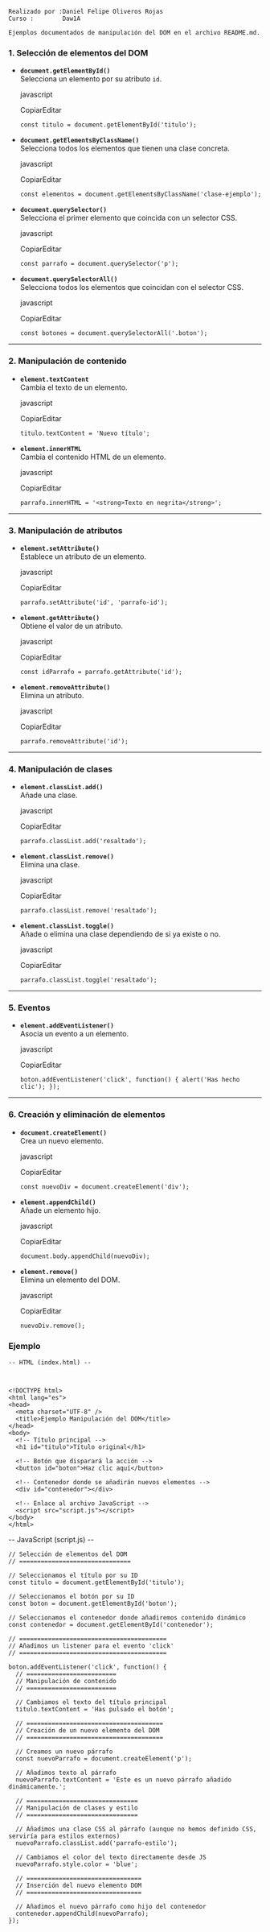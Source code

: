 ```
Realizado por :Daniel Felipe Oliveros Rojas 
Curso :        Daw1A

Ejemplos documentados de manipulación del DOM en el archivo README.md.

```

### 1. **Selección de elementos del DOM**

-   **`document.getElementById()`**  
    Selecciona un elemento por su atributo `id`.
    
    javascript
    
    CopiarEditar
    
    `const titulo = document.getElementById('titulo');` 
    
-   **`document.getElementsByClassName()`**  
    Selecciona todos los elementos que tienen una clase concreta.
    
    javascript
    
    CopiarEditar
    
    `const elementos = document.getElementsByClassName('clase-ejemplo');` 
    
-   **`document.querySelector()`**  
    Selecciona el primer elemento que coincida con un selector CSS.
    
    javascript
    
    CopiarEditar
    
    `const parrafo = document.querySelector('p');` 
    
-   **`document.querySelectorAll()`**  
    Selecciona todos los elementos que coincidan con el selector CSS.
    
    javascript
    
    CopiarEditar
    
    `const botones = document.querySelectorAll('.boton');` 
    

----------

### 2. **Manipulación de contenido**

-   **`element.textContent`**  
    Cambia el texto de un elemento.
    
    javascript
    
    CopiarEditar
    
    `titulo.textContent = 'Nuevo título';` 
    
-   **`element.innerHTML`**  
    Cambia el contenido HTML de un elemento.
    
    javascript
    
    CopiarEditar
    
    `parrafo.innerHTML = '<strong>Texto en negrita</strong>';` 
    

----------

### 3. **Manipulación de atributos**

-   **`element.setAttribute()`**  
    Establece un atributo de un elemento.
    
    javascript
    
    CopiarEditar
    
    `parrafo.setAttribute('id', 'parrafo-id');` 
    
-   **`element.getAttribute()`**  
    Obtiene el valor de un atributo.
    
    javascript
    
    CopiarEditar
    
    `const idParrafo = parrafo.getAttribute('id');` 
    
-   **`element.removeAttribute()`**  
    Elimina un atributo.
    
    javascript
    
    CopiarEditar
    
    `parrafo.removeAttribute('id');` 
    

----------

### 4. **Manipulación de clases**

-   **`element.classList.add()`**  
    Añade una clase.
    
    javascript
    
    CopiarEditar
    
    `parrafo.classList.add('resaltado');` 
    
-   **`element.classList.remove()`**  
    Elimina una clase.
    
    javascript
    
    CopiarEditar
    
    `parrafo.classList.remove('resaltado');` 
    
-   **`element.classList.toggle()`**  
    Añade o elimina una clase dependiendo de si ya existe o no.
    
    javascript
    
    CopiarEditar
    
    `parrafo.classList.toggle('resaltado');` 
    

----------

### 5. **Eventos**

-   **`element.addEventListener()`**  
    Asocia un evento a un elemento.
    
    javascript
    
    CopiarEditar
    
    `boton.addEventListener('click', function() { alert('Has hecho clic');
    });` 
    

----------

### 6. **Creación y eliminación de elementos**

-   **`document.createElement()`**  
    Crea un nuevo elemento.
    
    javascript
    
    CopiarEditar
    
    `const nuevoDiv = document.createElement('div');` 
    
-   **`element.appendChild()`**  
    Añade un elemento hijo.
    
    javascript
    
    CopiarEditar
    
    `document.body.appendChild(nuevoDiv);` 
    
-   **`element.remove()`**  
    Elimina un elemento del DOM.
    
    javascript
    
    CopiarEditar
    
    `nuevoDiv.remove();`



### Ejemplo 
```
-- HTML (index.html) --



<!DOCTYPE html>
<html lang="es">
<head>
  <meta charset="UTF-8" />
  <title>Ejemplo Manipulación del DOM</title>
</head>
<body>
  <!-- Título principal -->
  <h1 id="titulo">Título original</h1>

  <!-- Botón que disparará la acción -->
  <button id="boton">Haz clic aquí</button>

  <!-- Contenedor donde se añadirán nuevos elementos -->
  <div id="contenedor"></div>

  <!-- Enlace al archivo JavaScript -->
  <script src="script.js"></script>
</body>
</html>
```


-- JavaScript (script.js) --


```// ===============================
// Selección de elementos del DOM
// ===============================

// Seleccionamos el título por su ID
const titulo = document.getElementById('titulo');

// Seleccionamos el botón por su ID
const boton = document.getElementById('boton');

// Seleccionamos el contenedor donde añadiremos contenido dinámico
const contenedor = document.getElementById('contenedor');

// =========================================
// Añadimos un listener para el evento 'click'
// =========================================

boton.addEventListener('click', function() {
  // =========================
  // Manipulación de contenido
  // =========================

  // Cambiamos el texto del título principal
  titulo.textContent = 'Has pulsado el botón';

  // ======================================
  // Creación de un nuevo elemento del DOM
  // ======================================

  // Creamos un nuevo párrafo
  const nuevoParrafo = document.createElement('p');

  // Añadimos texto al párrafo
  nuevoParrafo.textContent = 'Este es un nuevo párrafo añadido dinámicamente.';

  // ===============================
  // Manipulación de clases y estilo
  // ===============================

  // Añadimos una clase CSS al párrafo (aunque no hemos definido CSS, serviría para estilos externos)
  nuevoParrafo.classList.add('parrafo-estilo');

  // Cambiamos el color del texto directamente desde JS
  nuevoParrafo.style.color = 'blue';

  // ================================
  // Inserción del nuevo elemento DOM
  // ================================

  // Añadimos el nuevo párrafo como hijo del contenedor
  contenedor.appendChild(nuevoParrafo);
});

```


